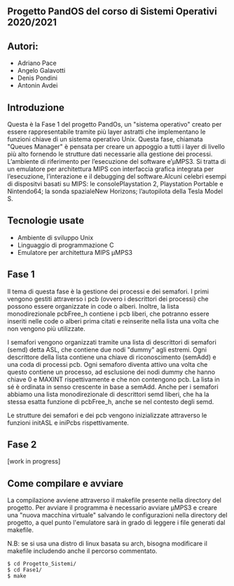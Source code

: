 ## Progetto PandOS del corso di Sistemi Operativi 2020/2021

## Autori:

- Adriano Pace
- Angelo Galavotti
- Denis Pondini
- Antonin Avdei

## Introduzione

Questa è la Fase 1 del progetto PandOs, un "sistema operativo" creato per essere rappresentabile tramite più layer astratti che implementano le funzioni chiave di un sistema operativo Unix.
Questa fase, chiamata "Queues Manager" è pensata per creare un appoggio a tutti i layer di livello più alto fornendo le strutture dati necessarie alla gestione dei processi.
L’ambiente di riferimento per l’esecuzione del software e’μMPS3. Si tratta di un emulatore per architettura MIPS con interfaccia grafica integrata per l’esecuzione, l’interazione e il debugging del software.Alcuni celebri esempi di dispositvi basati su MIPS: le consolePlaystation 2, Playstation Portable e Nintendo64; la sonda spazialeNew Horizons; l’autopilota della Tesla Model S.

## Tecnologie usate

* Ambiente di sviluppo Unix
* Linguaggio di programmazione C
* Emulatore per architettura MIPS μMPS3

## Fase 1

Il tema di questa fase è la gestione dei processi e dei semafori. I primi vengono gestiti attraverso i pcb (ovvero i descrittori dei processi) che possono essere organizzate in code o alberi. Inoltre, la lista monodirezionale pcbFree_h contiene i pcb liberi, che potranno essere inseriti nelle code o alberi prima citati e reinserite nella lista una volta che non vengono più utilizzate.

I semafori vengono organizzati tramite una lista di descrittori di semafori (semd) detta ASL, che contiene due nodi "dummy" agli estremi. Ogni descrittore della lista contiene una chiave di riconoscimento (semAdd) e una coda di processi pcb. Ogni semaforo diventa attivo una volta che questo contiene un processo, ad esclusione dei nodi dummy che hanno chiave 0 e MAXINT rispettivamente e che non contengono pcb. La lista in sé è ordinata in senso crescente in base a semAdd. Anche per i semafori abbiamo una lista monodirezionale di descrittori semd liberi, che ha la stessa esatta funzione di pcbFree_h, anche se nel contesto degli semd.

Le strutture dei semafori e dei pcb vengono inizializzate attraverso le funzioni initASL e iniPcbs rispettivamente.

## Fase 2

[work in progress]

## Come compilare e avviare

La compilazione avviene attraverso il makefile presente nella directory del progetto. Per avviare il programma è necessario avviare μMPS3 e creare una "nuova macchina virtuale" salvando le configurazioni nella directory del progetto, a quel punto l'emulatore sarà in grado di leggere i file generati dal makefile.

N.B: se si usa una distro di linux basata su arch, bisogna modificare il makefile includendo anche il percorso commentato.

```
$ cd Progetto_Sistemi/
$ cd Fase1/
$ make
```
